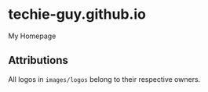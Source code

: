 # techie-guy.github.io

My Homepage

## Attributions
All logos in `images/logos` belong to their respective owners.
